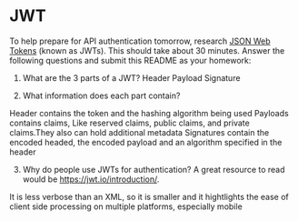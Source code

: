 # JWT

To help prepare for API authentication tomorrow, research [JSON Web Tokens](https://jwt.io) (known as JWTs). This should take about 30 minutes. Answer the following questions and submit this README as your homework:

1. What are the 3 parts of a JWT?
Header
Payload
Signature

2. What information does each part contain?

Header contains the token and the hashing algorithm being used
Payloads contains claims, Like reserved claims, public claims, and private claims.They also can hold additional metadata
Signatures contain the encoded headed, the encoded payload and an algorithm specified in the header

3. Why do people use JWTs for authentication? A great resource to read would be https://jwt.io/introduction/.

It is less verbose than an XML, so it is smaller and it hightlights the ease of client side processing on multiple platforms, especially mobile
